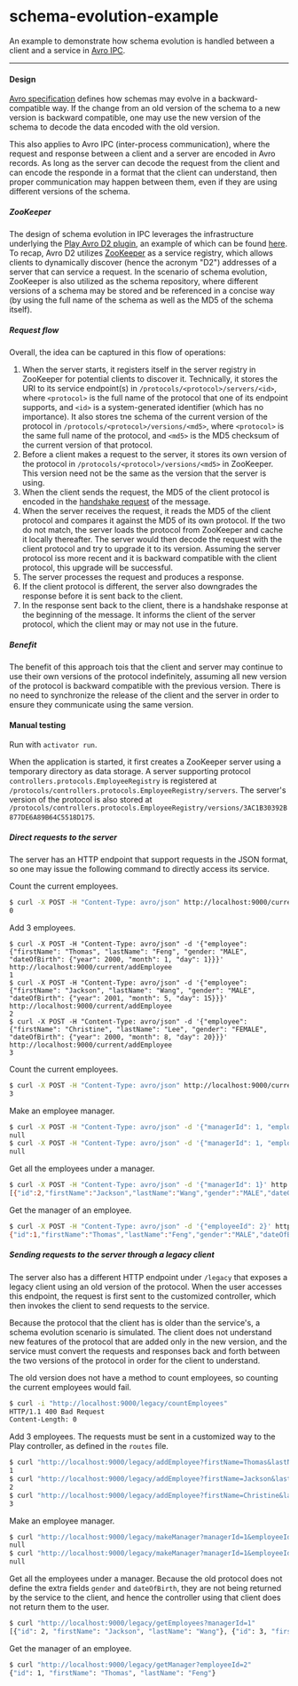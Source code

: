 schema-evolution-example
=========

An example to demonstrate how schema evolution is handled between a client and a service in [Avro IPC](http://avro.apache.org/docs/current/spec.html#Protocol+Declaration).

---

#### Design

[Avro specification](https://avro.apache.org/docs/current/spec.html) defines how schemas may evolve in a backward-compatible way. If the change from an old version of the schema to a new version is backward compatible, one may use the new version of the schema to decode the data encoded with the old version.

This also applies to Avro IPC (inter-process communication), where the request and response between a client and a server are encoded in Avro records. As long as the server can decode the request from the client and can encode the responde in a format that the client can understand, then proper communication may happen between them, even if they are using different versions of the schema.

##### ZooKeeper

The design of schema evolution in IPC leverages the infrastructure underlying the [Play Avro D2 plugin](https://github.com/tfeng/play-plugins/tree/master/avro-d2-plugin), an example of which can be found [here](https://github.com/tfeng/play-examples/tree/master/avro-d2-example). To recap, Avro D2 utilizes [ZooKeeper](http://zookeeper.apache.org/) as a service registry, which allows clients to dynamically discover (hence the acronym "D2") addresses of a server that can service a request. In the scenario of schema evolution, ZooKeeper is also utilized as the schema repository, where different versions of a schema may be stored and be referenced in a concise way (by using the full name of the schema as well as the MD5 of the schema itself).

##### Request flow

Overall, the idea can be captured in this flow of operations:

1. When the server starts, it registers itself in the server registry in ZooKeeper for potential clients to discover it. Technically, it stores the URI to its service endpoint(s) in ```/protocols/<protocol>/servers/<id>```, where ```<protocol>``` is the full name of the protocol that one of its endpoint supports, and ```<id>``` is a system-generated identifier (which has no importance). It also stores tne schema of the current version of the protocol in ```/protocols/<protocol>/versions/<md5>```, where ```<protocol>``` is the same full name of the protocol, and ```<md5>``` is the MD5 checksum of the current version of that protocol.
2. Before a client makes a request to the server, it stores its own version of the protocol in ```/protocols/<protocol>/versions/<md5>``` in ZooKeeper. This version need not be the same as the version that the server is using.
3. When the client sends the request, the MD5 of the client protocol is encoded in the [handshake request](http://avro.apache.org/docs/current/spec.html#handshake) of the message.
4. When the server receives the request, it reads the MD5 of the client protocol and compares it against the MD5 of its own protocol. If the two do not match, the server loads the protocol from ZooKeeper and cache it locally thereafter. The server would then decode the request with the client protocol and try to upgrade it to its version. Assuming the server protocol iss more recent and it is backward compatible with the client protocol, this upgrade will be successful.
5. The server processes the request and produces a response.
6. If the client protocol is different, the server also downgrades the response before it is sent back to the client.
7. In the response sent back to the client, there is a handshake response at the beginning of the message. It informs the client of the server protocol, which the client may or may not use in the future.

##### Benefit

The benefit of this approach tois that the client and server may continue to use their own versions of the protocol indefinitely, assuming all new version of the protocol is backward compatible with the previous version. There is no need to synchronize the release of the client and the server in order to ensure they communicate using the same version.

#### Manual testing

Run with ```activator run```.

When the application is started, it first creates a ZooKeeper server using a temporary directory as data storage. A server supporting protocol ```controllers.protocols.EmployeeRegistry``` is registered at ```/protocols/controllers.protocols.EmployeeRegistry/servers```. The server's version of the protocol is also stored at ```/protocols/controllers.protocols.EmployeeRegistry/versions/3AC1B30392B877DE6A89B64C5518D175```.

##### Direct requests to the server

The server has an HTTP endpoint that support requests in the JSON format, so one may issue the following command to directly access its service.

Count the current employees.
```bash
$ curl -X POST -H "Content-Type: avro/json" http://localhost:9000/current/countEmployees
0
```

Add 3 employees.
```
$ curl -X POST -H "Content-Type: avro/json" -d '{"employee": {"firstName": "Thomas", "lastName": "Feng", "gender: "MALE", "dateOfBirth": {"year": 2000, "month": 1, "day": 1}}}' http://localhost:9000/current/addEmployee
1
$ curl -X POST -H "Content-Type: avro/json" -d '{"employee": {"firstName": "Jackson", "lastName": "Wang", "gender": "MALE", "dateOfBirth": {"year": 2001, "month": 5, "day": 15}}}' http://localhost:9000/current/addEmployee
2
$ curl -X POST -H "Content-Type: avro/json" -d '{"employee": {"firstName": "Christine", "lastName": "Lee", "gender": "FEMALE", "dateOfBirth": {"year": 2000, "month": 8, "day": 20}}}' http://localhost:9000/current/addEmployee
3
```

Count the current employees.
```bash
$ curl -X POST -H "Content-Type: avro/json" http://localhost:9000/current/countEmployees
3
```

Make an employee manager.
```bash
$ curl -X POST -H "Content-Type: avro/json" -d '{"managerId": 1, "employeeId": 2}' http://localhost:9000/current/makeManager
null
$ curl -X POST -H "Content-Type: avro/json" -d '{"managerId": 1, "employeeId": 3}' http://localhost:9000/current/makeManager
null
```

Get all the employees under a manager.
```bash
$ curl -X POST -H "Content-Type: avro/json" -d '{"managerId": 1}' http://localhost:9000/current/getEmployees
[{"id":2,"firstName":"Jackson","lastName":"Wang","gender":"MALE","dateOfBirth":{"year":2001,"month":5,"day":15}},{"id":3,"firstName":"Christine","lastName":"Lee","gender":"FEMALE","dateOfBirth":{"year":2000,"month":8,"day":20}}]
```

Get the manager of an employee.
```bash
$ curl -X POST -H "Content-Type: avro/json" -d '{"employeeId": 2}' http://localhost:9000/current/getManager
{"id":1,"firstName":"Thomas","lastName":"Feng","gender":"MALE","dateOfBirth":{"year":2000,"month":1,"day":1}}
```

##### Sending requests to the server through a legacy client

The server also has a different HTTP endpoint under ```/legacy``` that exposes a legacy client using an old version of the protocol. When the user accesses this endpoint, the request is first sent to the customized controller, which then invokes the client to send requests to the service.

Because the protocol that the client has is older than the service's, a schema evolution scenario is simulated. The client does not understand new features of the protocol that are added only in the new version, and the service must convert the requests and responses back and forth between the two versions of the protocol in order for the client to understand.

The old version does not have a method to count employees, so counting the current employees would fail.
```bash
$ curl -i "http://localhost:9000/legacy/countEmployees"
HTTP/1.1 400 Bad Request
Content-Length: 0
```

Add 3 employees. The requests must be sent in a customized way to the Play controller, as defined in the ```routes``` file.
```bash
$ curl "http://localhost:9000/legacy/addEmployee?firstName=Thomas&lastName=Feng"
1
$ curl "http://localhost:9000/legacy/addEmployee?firstName=Jackson&lastName=Wang"
2
$ curl "http://localhost:9000/legacy/addEmployee?firstName=Christine&lastName=Lee"
3
```

Make an employee manager.
```bash
$ curl "http://localhost:9000/legacy/makeManager?managerId=1&employeeId=2"
null
$ curl "http://localhost:9000/legacy/makeManager?managerId=1&employeeId=3"
null
```

Get all the employees under a manager. Because the old protocol does not define the extra fields ```gender``` and ```dateOfBirth```, they are not being returned by the service to the client, and hence the controller using that client does not return them to the user.
```bash
$ curl "http://localhost:9000/legacy/getEmployees?managerId=1"
[{"id": 2, "firstName": "Jackson", "lastName": "Wang"}, {"id": 3, "firstName": "Christine", "lastName": "Lee"}]
```

Get the manager of an employee.
```bash
$ curl "http://localhost:9000/legacy/getManager?employeeId=2"
{"id": 1, "firstName": "Thomas", "lastName": "Feng"}
```